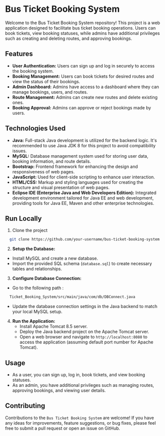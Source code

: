 # Bus Ticket Booking System

Welcome to the Bus Ticket Booking System repository! This project is a web application designed to facilitate bus ticket booking operations. Users can book tickets, view booking statuses, while admins have additional privileges such as creating and deleting routes, and approving bookings.

## Features

- **User Authentication:** Users can sign up and log in securely to access the booking system.
- **Booking Management:** Users can book tickets for desired routes and view the status of their bookings.
- **Admin Dashboard:** Admins have access to a dashboard where they can manage bookings, users, and routes.
- **Route Management:** Admins can create new routes and delete existing ones.
- **Booking Approval:** Admins can approve or reject bookings made by users.

## Technologies Used

- **Java:** Full-stack Java development is utilized for the backend logic. It's recommended to use Java JDK 8 for this project to avoid compatibility issues.
- **MySQL:** Database management system used for storing user data, booking information, and route details.
- **Bootstrap:** Frontend framework for enhancing the design and responsiveness of web pages.
- **JavaScript:** Used for client-side scripting to enhance user interaction.
- **HTML/CSS:** Markup and styling languages used for creating the structure and visual presentation of web pages.
- **Eclipse IDE (Enterprise Java and Web Developers Edition):** Integrated development environment tailored for Java EE and web development, providing tools for Java EE, Maven and other enterprise technologies.

## Run Locally

1.  Clone the project

```bash
  git clone https://github.com/your-username/bus-ticket-booking-system.git
```

2. **Setup the Database:**

- Install MySQL and create a new database.
- Import the provided SQL schema (`database.sql`) to create necessary tables and relationships.

3. **Configure Database Connection:**

- Go to the following path :

```bash
  Ticket_Booking_System/src/main/java/com/db/DBConnect.java
```

- Update the database connection settings in the Java backend to match your local MySQL setup.

4. **Run the Application:**
   - Install Apache Tomcat 8.5 server.
   - Deploy the Java backend project on the Apache Tomcat server.
   - Open a web browser and navigate to `http://localhost:8080` to access the application (assuming default port number for Apache Tomcat).

## Usage

- As a user, you can sign up, log in, book tickets, and view booking statuses.
- As an admin, you have additional privileges such as managing routes, approving bookings, and viewing user details.

## Contributing

Contributions to the `Bus Ticket Booking System` are welcome! If you have any ideas for improvements, feature suggestions, or bug fixes, please feel free to submit a pull request or open an issue on GitHub.

